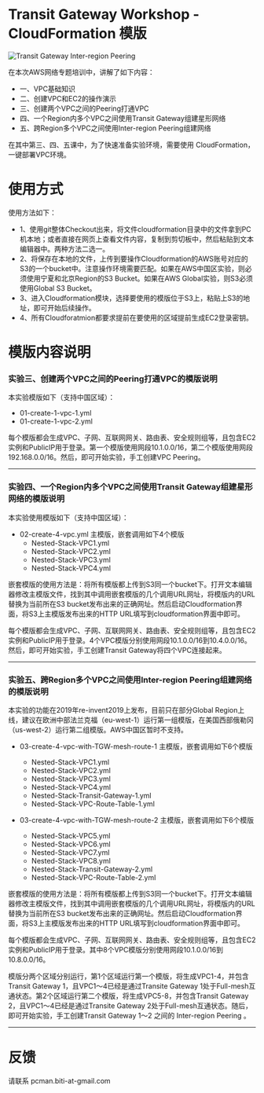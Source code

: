 # Transit Gateway Workshop - CloudFormation 模版

![Transit Gateway Inter-region Peering](https://camo.githubusercontent.com/ceb502accd82b95d11e5e3201da142bd949d0da1/68747470733a2f2f73332e636e2d6e6f727468776573742d312e616d617a6f6e6177732e636f6d2e636e2f7472616e7369742d676174657761792d776f726b73686f702f7472616e7369742d676174657761792d776974682d496e7465722d726567696f6e2d70656572696e672e706e67g)

在本次AWS网络专题培训中，讲解了如下内容：

- 一、VPC基础知识
- 二、创建VPC和EC2的操作演示
- 三、创建两个VPC之间的Peering打通VPC
- 四、一个Region内多个VPC之间使用Transit Gateway组建星形网络
- 五、跨Region多个VPC之间使用Inter-region Peering组建网络

在其中第三、四、五课中，为了快速准备实验环境，需要使用 CloudFormation，一键部署VPC环境。

# 使用方式

使用方法如下：

- 1、使用git整体Checkout出来，将文件cloudformation目录中的文件拿到PC机本地；或者直接在网页上查看文件内容，复制到剪切板中，然后粘贴到文本编辑器中。两种方法二选一。
- 2、将保存在本地的文件，上传到要操作Cloudformation的AWS账号对应的S3的一个bucket中。注意操作环境需要匹配。如果在AWS中国区实验，则必须使用宁夏和北京Region的S3 Bucket。如果在AWS Global实验，则S3必须使用Global S3 Bucket。
- 3、进入Cloudformation模块，选择要使用的模版位于S3上，粘贴上S3的地址，即可开始后续操作。
- 4、所有Cloudforatmion都要求提前在要使用的区域提前生成EC2登录密钥。

# 模版内容说明

### 实验三、创建两个VPC之间的Peering打通VPC的模版说明

本实验模版如下（支持中国区域）：

- 01-create-1-vpc-1.yml
- 01-create-1-vpc-2.yml

每个模版都会生成VPC、子网、互联网网关、路由表、安全规则组等，且包含EC2实例和PublicIP用于登录。第一个模版使用网段10.1.0.0/16，第二个模版使用网段192.168.0.0/16。然后，即可开始实验，手工创建VPC Peering。

***

### 实验四、一个Region内多个VPC之间使用Transit Gateway组建星形网络的模版说明

本实验使用模版如下（支持中国区域）：

- 02-create-4-vpc.yml 主模版，嵌套调用如下4个模版
  * Nested-Stack-VPC1.yml
  * Nested-Stack-VPC2.yml
  * Nested-Stack-VPC3.yml
  * Nested-Stack-VPC4.yml
  
嵌套模版的使用方法是：将所有模版都上传到S3同一个bucket下。打开文本编辑器修改主模版文件，找到其中调用嵌套模版的几个调用URL网址，将模版内的URL替换为当前所在S3 bucket发布出来的正确网址。然后启动Cloudformation界面，将S3上主模版发布出来的HTTP URL填写到cloudformation界面中即可。

每个模版都会生成VPC、子网、互联网网关、路由表、安全规则组等，且包含EC2实例和PublicIP用于登录。4个VPC模版分别使用网段10.1.0.0/16到10.4.0.0/16。然后，即可开始实验，手工创建Transit Gateway将四个VPC连接起来。

***

### 实验五、跨Region多个VPC之间使用Inter-region Peering组建网络的模版说明

本实验的功能在2019年re-invent2019上发布，目前只在部分Global Region上线，建议在欧洲中部法兰克福（eu-west-1）运行第一组模版，在美国西部俄勒冈（us-west-2）运行第二组模版。AWS中国区暂时不支持。

- 03-create-4-vpc-with-TGW-mesh-route-1 主模版，嵌套调用如下6个模版
  * Nested-Stack-VPC1.yml
  * Nested-Stack-VPC2.yml
  * Nested-Stack-VPC3.yml
  * Nested-Stack-VPC4.yml
  * Nested-Stack-Transit-Gateway-1.yml
  * Nested-Stack-VPC-Route-Table-1.yml

- 03-create-4-vpc-with-TGW-mesh-route-2 主模版，嵌套调用如下6个模版
  * Nested-Stack-VPC5.yml
  * Nested-Stack-VPC6.yml
  * Nested-Stack-VPC7.yml
  * Nested-Stack-VPC8.yml
  * Nested-Stack-Transit-Gateway-2.yml
  * Nested-Stack-VPC-Route-Table-2.yml

嵌套模版的使用方法是：将所有模版都上传到S3同一个bucket下。打开文本编辑器修改主模版文件，找到其中调用嵌套模版的几个调用URL网址，将模版内的URL替换为当前所在S3 bucket发布出来的正确网址。然后启动Cloudformation界面，将S3上主模版发布出来的HTTP URL填写到cloudformation界面中即可。

每个模版都会生成VPC、子网、互联网网关、路由表、安全规则组等，且包含EC2实例和PublicIP用于登录。其中8个VPC模版分别使用网段10.1.0.0/16到10.8.0.0/16。

模版分两个区域分别运行，第1个区域运行第一个模版，将生成VPC1-4，并包含Transit Gateway 1，且VPC1～4已经是通过Transite Gateway 1处于Full-mesh互通状态。第2个区域运行第二个模版，将生成VPC5-8，并包含Transit Gateway 2，且VPC1～4已经是通过Transite Gateway 2处于Full-mesh互通状态。随后，即可开始实验，手工创建Transit Gateway 1～2 之间的 Inter-region Peering 。

***

# 反馈

请联系 pcman.biti-at-gmail.com
